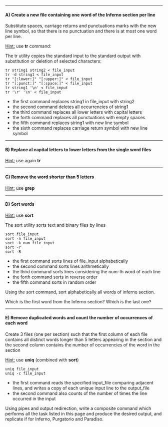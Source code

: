 

-----------

#### A) Create a new file containing one word of the Inferno section per line
	
Substitute spaces, carriage returns and punctuations marks with the new line symbol, 
so that there is no punctuation and there is at most one word per line.

<u>Hint:</u> use **tr** command:

The tr utility copies the standard input to the standard output with 
substitution or deletion of selected characters:

```
tr string1 string2 < file_input
tr -d string1 < file_input
tr "[:lower:]" "[:upper:]" < file_input
tr "[:punct:]" "[:space:]" < file_input
tr string1 '\n' < file_input
tr '\r' '\n' < file_input

```

- the first command replaces string1 in file_input with string2
- the second command deletes all occurrencies of string1
- the third command replaces all lower letters with capital letters
- the forth command replaces all punctuations with empty spaces
- the fifth command replaces string1 with new line symbol
- the sixth command replaces carriage return symbol with new line symbol



-----------

#### B) Replace al capital letters to lower letters from the single word files

<u>Hint:</u> use again **tr** 

-----------

#### C) Remove the word shorter than 5 letters

<u>Hint:</u> use **grep** 

--------

#### D) Sort words

<u>Hint:</u> use **sort**

The sort utility sorts text and binary files by lines

```
sort file_input
sort -n file_input
sort -k num file_input
sort -r
sort -R  
```

- the first command sorts lines of file_input alphabetically
- the second command sorts lines arithmetically
- the third command sorts lines considering the num-th word of each line
- the forth command sorts in reverse order 
- the fifth command sorts in random order

Using the sort command, sort alphabetically all words of inferno section. 

Which is the first word from the Inferno section? Which is the last one?

------------

#### E) Remove duplicated words and count the number of occurrences of each word

Create 3 files (one per section) such that the first column of each file contains 
all distinct words longer than 5 letters appearing in the section and the second column contains the number of occurrencies of 
the word in the section

<u>Hint:</u> use **uniq** (combined with **sort**)


```
uniq file_input 
uniq -c file_input
```

- the first command reads the specified input_file comparing adjacent lines, 
and writes a copy of each unique input line to the output_file
- the second command also counts of the number of times the 
line occurred in the input


Using pipes and output redirection, write a composite command which performs all the task listed in this page
and produce the desired output, and replicate if for Inferno, Purgatorio and Paradiso.

